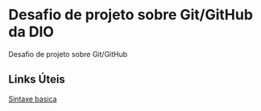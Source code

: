 # Desafio de projeto sobre Git/GitHub da DIO
Desafio de projeto sobre Git/GitHub
## Links Úteis
[Sintaxe basica](https://markdown.net.br/sintaxe-basica/)
